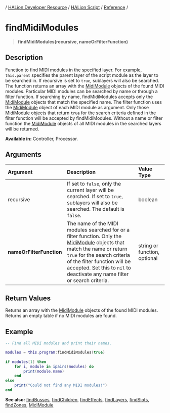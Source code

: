 / [HALion Developer Resource](../../HALion-Developer-Resource.md) / [HALion Script](./HALion-Script.md) / [Reference](./Reference.md) /

# findMidiModules

>**findMidiModules(recursive, nameOrFilterFunction)**

## Description

Function to find MIDI modules in the specified layer. For example, ``this.parent`` specifies the parent layer of the script module as the layer to be searched in. If recursive is set to ``true``, sublayers will also be searched. The function returns an array with the [MidiModule](./MidiModule.md) objects of the found MIDI modules. Particular MIDI modules can be searched by name or through a filter function. If searching by name, findMidiModules accepts only the [MidiModule](./MidiModule.md) objects that match the specified name. The filter function uses the [MidiModule](./MidiModule.md) object of each MIDI module as argument. Only those [MidiModule](./MidiModule.md) objects that return ``true`` for the search criteria defined in the filter function will be accepted by findMidiModules. Without a name or filter function the [MidiModule](./MidiModule.md) objects of all MIDI modules in the searched layers will be returned.

**Available in:** Controller, Processor.

## Arguments

|Argument|Description|Value Type|
|:-|:-|:-|
|recursive|If set to ``false``, only the current layer will be searched. If set to ``true``, sublayers will also be searched. The default is ``false``.|boolean|
|**nameOrFilterFunction**|The name of the MIDI modules searched for or a filter function. Only the [MidiModule](./MidiModule.md) objects that match the name or return ``true`` for the search criteria of the filter function will be accepted. Set this to ``nil`` to deactivate any name filter or search criteria.|string or function, optional|

## Return Values

Returns an array with the [MidiModule](./MidiModule.md) objects of the found MIDI modules. Returns an empty table if no MIDI modules are found.

## Example

```lua
-- Find all MIDI modules and print their names.

modules = this.program:findMidiModules(true)
 
if modules[1] then
    for i, module in ipairs(modules) do
        print(module.name)
    end
else
    print("Could not find any MIDI modules!")
end
```

**See also:** [findBusses](./findBusses.md), [findChildren](./findChildren.md), [findEffects](./findEffects.md), [findLayers](./findLayers.md), [findSlots](./findSlots.md), [findZones](./findZones.md), [MidiModule](./MidiModule.md)